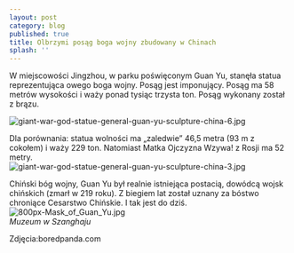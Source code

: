 ```yaml
---
layout: post
category: blog
published: true
title: Olbrzymi posąg boga wojny zbudowany w Chinach
splash: ''
---
```

W miejscowości Jingzhou, w parku poświęconym Guan Yu, stanęła statua reprezentująca owego boga wojny. Posąg jest imponujący. Posąg ma 58 metrów wysokości i waży ponad tysiąc trzysta ton. Posąg wykonany został z brązu.      
<!--more--> 
![giant-war-god-statue-general-guan-yu-sculpture-china-6.jpg]({{site.baseurl}}/img/giant-war-god-statue-general-guan-yu-sculpture-china-6.jpg)      

Dla porównania: statua wolności ma „zaledwie” 46,5 metra (93 m z cokołem) i waży 229 ton. Natomiast Matka Ojczyzna Wzywa! z Rosji ma 52 metry.              
![giant-war-god-statue-general-guan-yu-sculpture-china-3.jpg]({{site.baseurl}}/img/giant-war-god-statue-general-guan-yu-sculpture-china-3.jpg)     

Chiński bóg wojny, Guan Yu był realnie istniejąca postacią, dowódcą wojsk chińskich (zmarł w 219 roku). Z biegiem lat został uznany za bóstwo chroniące Cesarstwo Chińskie. I tak jest do dziś.     
![800px-Mask_of_Guan_Yu.jpg]({{site.baseurl}}/img/800px-Mask_of_Guan_Yu.jpg)     
*Muzeum w Szanghaju*

Zdjęcia:boredpanda.com
